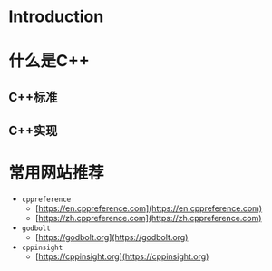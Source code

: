 # Introduction

# 什么是C++

## C++标准

## C++实现

# 常用网站推荐

 -  `cppreference`
     -  [https://en.cppreference.com](https://en.cppreference.com)
     -  [https://zh.cppreference.com](https://zh.cppreference.com)
 -  `godbolt`
     -  [https://godbolt.org](https://godbolt.org)
 -  `cppinsight`
     -  [https://cppinsight.org](https://cppinsight.org)
